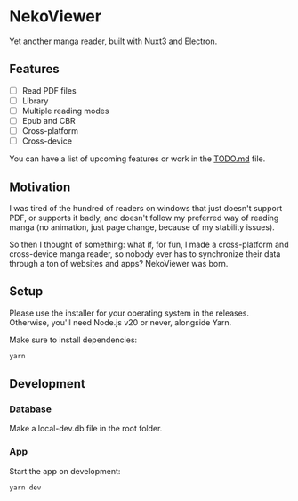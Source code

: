 # NekoViewer

Yet another manga reader, built with Nuxt3 and Electron.

## Features

- [ ] Read PDF files
- [ ] Library 
- [ ] Multiple reading modes
- [ ] Epub and CBR
- [ ] Cross-platform
- [ ] Cross-device

You can have a list of upcoming features or work in the [TODO.md](TODO.md) file.

## Motivation

I was tired of the hundred of readers on windows that just doesn't support PDF, or supports it badly, and doesn't follow my preferred way of reading manga (no animation, just page change, because of my stability issues).

So then I thought of something: what if, for fun, I made a cross-platform and cross-device manga reader, so nobody ever has to synchronize their data through a ton of websites and apps? NekoViewer was born.

## Setup

Please use the installer for your operating system in the releases.
Otherwise, you'll need Node.js v20 or never, alongside Yarn.

Make sure to install dependencies:

```bash
yarn
```

## Development

### Database

Make a local-dev.db file in the root folder.

### App

Start the app on development:

```bash
yarn dev
```
